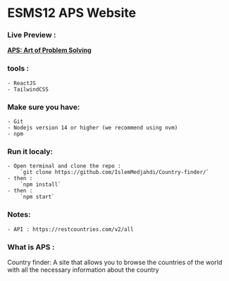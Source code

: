 ﻿# ESMS12 APS Website

### Live Preview :  
**[APS: Art of Problem Solving](https://aps-esms12.netlify.app/)**

### tools : 
	- ReactJS
	- TailwindCSS

### Make sure you have:

	- Git
	- Nodejs version 14 or higher (we recommend using nvm)
	- npm

### Run it localy:
	
	- Open terminal and clone the repo : 
		`git clone https://github.com/IslemMedjahdi/Country-finder/`
	- then : 
		`npm install`
	- then : 
		`npm start`
### Notes:

	- API : https://restcountries.com/v2/all


### What is APS : 
Country finder: A site that allows you to browse the countries of the world with all the necessary information about the country

